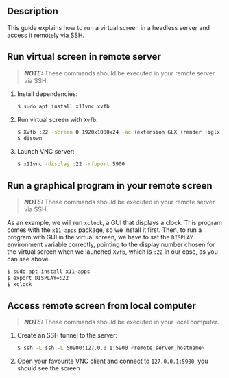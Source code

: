 Description
-----------

This guide explains how to run a virtual screen in a headless server and access it remotely via SSH.


Run virtual screen in remote server
-----------------------------------

> **_NOTE:_**  These commands should be executed in your remote server via SSH.

1. Install dependencies:

   ```bash
   $ sudo apt install x11vnc xvfb
   ```

2. Run virtual screen with `Xvfb`:

   ```bash
   $ Xvfb :22 -screen 0 1920x1080x24 -ac +extension GLX +render +iglx -noreset &
   $ disown
   ```

3. Launch VNC server:

   ```bash
   $ x11vnc -display :22 -rfbport 5900
   ```


Run a graphical program in your remote screen
---------------------------------------------

> **_NOTE:_**  These commands should be executed in your remote server via SSH.

As an example, we will run `xclock`, a GUI that displays a clock. This program comes with the `x11-apps` package, so we install it first.
Then, to run a program with GUI in the virtual screen, we have to set the `DISPLAY` environment variable correctly, pointing to the display number chosen for the virtual screen when we launched `Xvfb`, which is `:22` in our case, as you can see above.

   ```bash
   $ sudo apt install x11-apps
   $ export DISPLAY=:22
   $ xclock
   ```
   
Access remote screen from local computer
----------------------------------------

> **_NOTE:_**  These commands should be executed in your local computer.

1. Create an SSH tunnel to the server:

   ```bash
   $ ssh -L ssh -L 50900:127.0.0.1:5900 <remote_server_hostname>
   ```
   
2. Open your favourite VNC client and connect to `127.0.0.1:5900`, you should see the screen 

